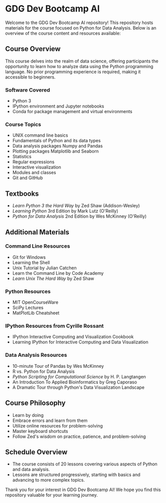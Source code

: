 # GDG Dev Bootcamp AI

Welcome to the GDG Dev Bootcamp AI repository! This repository hosts materials for the course focused on Python for Data Analysis. Below is an overview of the course content and resources available:

## Course Overview

This course delves into the realm of data science, offering participants the opportunity to learn how to analyze data using the Python programming language. No prior programming experience is required, making it accessible to beginners.

### Software Covered

- Python 3
- IPython environment and Jupyter notebooks
- Conda for package management and virtual environments

### Course Topics

- UNIX command line basics
- Fundamentals of Python and its data types
- Data analysis packages Numpy and Pandas
- Plotting packages Matplotlib and Seaborn
- Statistics
- Regular expressions
- Interactive visualization
- Modules and classes
- Git and GitHub


## Textbooks

- _Learn Python 3 the Hard Way_ by Zed Shaw (Addison-Wesley)
- _Learning Python_ 3rd Edition by Mark Lutz (O'Reilly)
- _Python for Data Analysis_ 2nd Edition by Wes McKinney (O'Reilly)

## Additional Materials

### Command Line Resources

- Git for Windows
- Learning the Shell
- Unix Tutorial by Julian Catchen
- Learn the Command Line by Code Academy
- _Learn Unix The Hard Way_ by Zed Shaw

### Python Resources

- MIT OpenCourseWare
- SciPy Lectures
- MatPlotLib Cheatsheet

### IPython Resources from Cyrille Rossant

- IPython Interactive Computing and Visualization Cookbook
- Learning IPython for Interactive Computing and Data Visualization

### Data Analysis Resources

- 10-minute Tour of Pandas by Wes McKinney
- R vs. Python for Data Analysis
- _Python Scripting for Computational Science_ by H. P. Langtangen
- An Introduction To Applied Bioinformatics by Greg Caporaso
- A Dramatic Tour through Python's Data Visualization Landscape

## Course Philosophy

- Learn by doing
- Embrace errors and learn from them
- Utilize online resources for problem-solving
- Master keyboard shortcuts
- Follow Zed's wisdom on practice, patience, and problem-solving



## Schedule Overview

- The course consists of 20 lessons covering various aspects of Python and data analysis.
- Lessons are structured progressively, starting with basics and advancing to more complex topics.



Thank you for your interest in GDG Dev Bootcamp AI! We hope you find this repository valuable for your learning journey.
